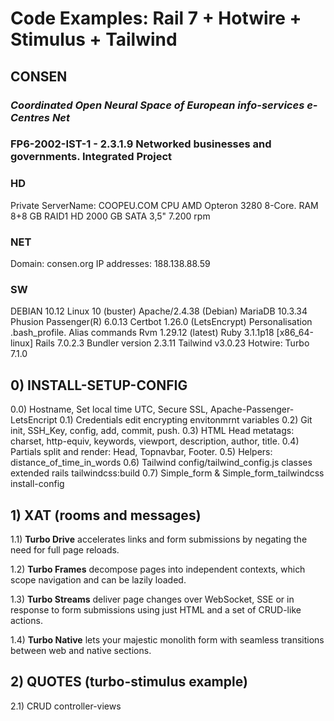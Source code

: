 
# Code Examples: Rail 7 + Hotwire + Stimulus + Tailwind 

## CONSEN
### *Coordinated Open Neural Space of European info-services e-Centres Net*
### FP6-2002-IST-1 - 2.3.1.9 Networked businesses and governments. Integrated Project

### HD
Private ServerName: COOPEU.COM
CPU	AMD Opteron 3280 8-Core. RAM	8+8 GB
RAID1 HD	2000 GB SATA 3,5" 7.200 rpm
### NET
Domain: consen.org 
IP addresses: 188.138.88.59
### SW
DEBIAN 10.12 Linux 10 (buster)
Apache/2.4.38 (Debian)
MariaDB 10.3.34
Phusion Passenger(R) 6.0.13
Certbot 1.26.0 (LetsEncrypt)
Personalisation .bash_profile. Alias commands
Rvm 1.29.12 (latest)
Ruby 3.1.1p18 [x86_64-linux]
Rails 7.0.2.3
Bundler version 2.3.11
Tailwind v3.0.23
Hotwire: Turbo 7.1.0

## 0) INSTALL-SETUP-CONFIG
0.0) Hostname, Set local time UTC, Secure SSL, Apache-Passenger-LetsEncript 
0.1) Credentials edit encrypting envitonmrnt variables
0.2) Git init, SSH_Key, config, add, commit, push.
0.3) HTML Head metatags: charset, http-equiv, keywords, viewport, description, author, title.
0.4) Partials split and render: Head, Topnavbar, Footer.
0.5) Helpers: distance_of_time_in_words
0.6) Tailwind config/tailwind_config.js classes extended rails tailwindcss:build
0.7) Simple_form & Simple_form_tailwindcss install-config

## 1) XAT (rooms and messages)
1.1) **Turbo Drive** accelerates links and form submissions by negating the need for full page reloads.

1.2) **Turbo Frames** decompose pages into independent contexts, which scope navigation and can be lazily loaded.

1.3) **Turbo Streams** deliver page changes over WebSocket, SSE or in response to form submissions using just HTML and a set of CRUD-like actions.

1.4) **Turbo Native** lets your majestic monolith form with seamless transitions between web and native sections.

## 2) QUOTES (turbo-stimulus example)

2.1) CRUD controller-views
